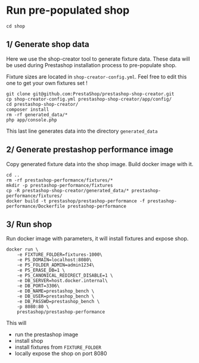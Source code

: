 # Run pre-populated shop

```
cd shop
```

## 1/ Generate shop data

Here we use the shop-creator tool to generate fixture data. 
These data will be used during Prestashop installation process to pre-populate shop.

Fixture sizes are located in `shop-creator-config.yml`. Feel free to edit this one to get your own fixtures set !

```
git clone git@github.com:PrestaShop/prestashop-shop-creator.git
cp shop-creator-config.yml prestashop-shop-creator/app/config/
cd prestashop-shop-creator/
composer install
rm -rf generated_data/*
php app/console.php
```

This last line generates data into the directory `generated_data`

## 2/ Generate prestashop performance image

Copy generated fixture data into the shop image. Build docker image with it.

```
cd ..
rm -rf prestashop-performance/fixtures/*
mkdir -p prestashop-performance/fixtures
cp -R prestashop-shop-creator/generated_data/* prestashop-performance/fixtures/
docker build -t prestashop/prestashop-performance -f prestashop-performance/Dockerfile prestashop-performance
```

## 3/ Run shop

Run docker image with parameters, it will install fixtures and expose shop.

```
docker run \
    -e FIXTURE_FOLDER=fixtures-1000\
    -e PS_DOMAIN=localhost:8080\
    -e PS_FOLDER_ADMIN=admin1234\
    -e PS_ERASE_DB=1 \
    -e PS_CANONICAL_REDIRECT_DISABLE=1 \
    -e DB_SERVER=host.docker.internal\
    -e DB_PORT=3306\
    -e DB_NAME=prestashop_bench \
    -e DB_USER=prestashop_bench \
    -e DB_PASSWD=prestashop_bench \
    -p 8080:80 \
    prestashop/prestashop-performance
```

This will 
* run the prestashop image
* install shop
* install fixtures from `FIXTURE_FOLDER`
* locally expose the shop on port 8080
